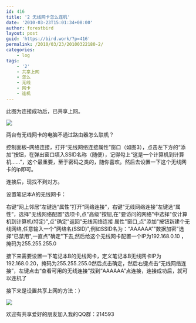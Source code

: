 ```yaml
---
id: 416
title: '2 无线网卡怎么连机'
date: '2010-03-23T15:01:34+08:00'
author: forestbird
layout: post
guid: 'https://bird.work/?p=416'
permalink: /2010/03/23/20100322180-2/
categories:
    - log
tags:
    - '2'
    - 共享上网
    - 怎么
    - 无线
    - 网卡
    - 连机
---
```


此图为连接成功后，已共享上网。

 [![](http://www.zhaoweifeng.cn/blog/upload/201009261622002117.gif)](http://www.zhaoweifeng.cn/blog/upload/201009261622002117.gif)

两台有无线网卡的电脑不通过路由器怎么联机？

控制面板–网络连接，打开“无线网络连接属性”窗口（如图3），点击左下方的“添加”按钮，在弹出窗口填入SSID名称（随便），记得勾上“这是一个计算机到计算机……”，这个最重要，至于密码之类的，随你喜欢。然后去设置一下这个无线网卡的ip即可。

连接后，现找不到对方。

设置笔记本A的无线网卡：

右键“网上邻居”左键选“属性”打开“网络连接”，右键“无线网络连接”左键选“属性”，选择"无线网络配置"选项卡,点"高级"按钮,在"要访问的网络"中选择"仅计算机到计算机(特定)",点"确定"返回"无线网络连接 属性"窗口,点"添加"按钮新建个无线网络,任意输入一个"网络名(SSID)",例如SSID名为：“AAAAAA”"数据加密"选择"已禁用",一直点"确定"下去,然后给这个无线网卡配置一个IP为192.168.0.10 ，掩码为255.255.255.0

接下来需要设置一下笔记本B的无线网卡，定义笔记本B无线网卡IP为192.168.0.20，掩码为255.255.255.0然后点击确定，然后右键点击“无线网络连接”，左键点击“查看可用的无线连接”找到“AAAAAA”点连接，连接成功后，就可以连机了

接下来是设置共享上网的方法：）

![](http://www.zhaoweifeng.cn/blog/upload/201009261622002117.gif)

欢迎有共享爱好的朋友加入我的QQ群：214593